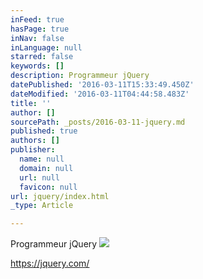 ```yaml
---
inFeed: true
hasPage: true
inNav: false
inLanguage: null
starred: false
keywords: []
description: Programmeur jQuery
datePublished: '2016-03-11T15:33:49.450Z'
dateModified: '2016-03-11T04:44:58.483Z'
title: ''
author: []
sourcePath: _posts/2016-03-11-jquery.md
published: true
authors: []
publisher:
  name: null
  domain: null
  url: null
  favicon: null
url: jquery/index.html
_type: Article

---
```

Programmeur jQuery
![](https://the-grid-user-content.s3-us-west-2.amazonaws.com/91af0afc-0c77-42c4-9ecf-c0abd7b9581f.png)

https://jquery.com/